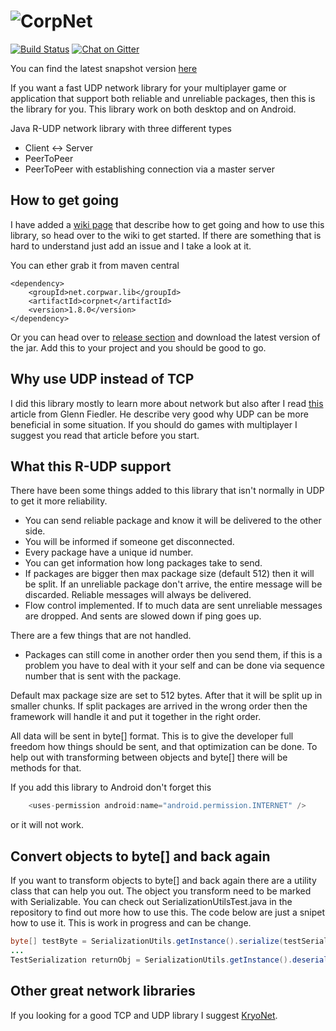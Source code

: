![CorpNet](http://www.corpwar.net/wp-content/uploads/2014/10/corpnet.png)
=======

[![Build Status](http://home.corpwar.net:7890/buildStatus/icon?job=CorpNet)](http://home.corpwar.net:7890/job/CorpNet/) [![Chat on Gitter](http://www.corpwar.net/wp-content/uploads/2017/03/gitter.png)](https://gitter.im/CorpWarNet/CorpNet)

You can find the latest snapshot version [here](http://home.corpwar.net:7890/job/CorpNet/lastBuild/net.corpwar.lib$corpnet/) 

If you want a fast UDP network library for your multiplayer game or application that support both reliable and unreliable packages, then this is the library for you.
This library work on both desktop and on Android.

Java R-UDP network library with three different types
- Client <-> Server 
- PeerToPeer
- PeerToPeer with establishing connection via a master server

## How to get going

I have added a [wiki page](https://github.com/CorpWar/CorpNet/wiki) that describe how to get going and how to use this library, so head over to the wiki to get started. If there are something that is hard to understand just add an issue and I take a look at it.

You can ether grab it from maven central
```
<dependency>
    <groupId>net.corpwar.lib</groupId>
    <artifactId>corpnet</artifactId>
    <version>1.8.0</version>
</dependency>
```
Or you can head over to [release section](https://github.com/CorpWar/CorpNet/releases) and download the latest version of the jar. Add this to your project and you should be good to go.

## Why use UDP instead of TCP

I did this library mostly to learn more about network but also after I read [this](http://gafferongames.com/networking-for-game-programmers/udp-vs-tcp/) article from Glenn Fiedler.
He describe very good why UDP can be more beneficial in some situation. If you should do games with multiplayer I suggest you read that article before you start.


## What this R-UDP support

There have been some things added to this library that isn't normally in UDP to get it more reliability.

- You can send reliable package and know it will be delivered to the other side.
- You will be informed if someone get disconnected.
- Every package have a unique id number.
- You can get information how long packages take to send.
- If packages are bigger then max package size (default 512) then it will be split. If an unreliable package don't arrive, the entire message will be discarded. Reliable messages will always be delivered.
- Flow control implemented. If to much data are sent unreliable messages are dropped. And sents are slowed down if ping goes up.
 
There are a few things that are not handled.

- Packages can still come in another order then you send them, if this is a problem you have to deal with it your self and can be done via sequence number that is sent with the package.

Default max package size are set to 512 bytes. After that it will be split up in smaller chunks.
If split packages are arrived in the wrong order then the framework will handle it and put it together in the right order.

All data will be sent in byte[] format. This is to give the developer full freedom how things should be sent, and that optimization can be done. To help out with transforming between objects and byte[] there will be methods for that.

If you add this library to Android don't forget this
```Java
    <uses-permission android:name="android.permission.INTERNET" />
 ```
 or it will not work.
 
## Convert objects to byte[] and back again
If you want to transform objects to byte[] and back again there are a utility class that can help you out. The object you transform need to be marked with Serializable. You can check out SerializationUtilsTest.java in the repository to find out more how to use this. The code below are just a snipet how to use it. This is work in progress and can be change.

```Java
byte[] testByte = SerializationUtils.getInstance().serialize(testSerialization);
...
TestSerialization returnObj = SerializationUtils.getInstance().deserialize(testByte);
```

## Other great network libraries
If you looking for a good TCP and UDP library I suggest [KryoNet](https://github.com/EsotericSoftware/kryonet).
